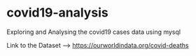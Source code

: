 # covid19-analysis
Exploring and Analysing the covid19 cases data using mysql

Link to  the Dataset --> https://ourworldindata.org/covid-deaths
